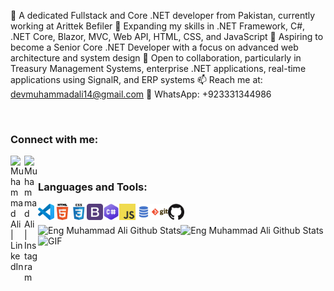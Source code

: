 


👀 A dedicated Fullstack and Core .NET developer from Pakistan, currently working at Arittek Befiler
🌱 Expanding my skills in .NET Framework, C#, .NET Core, Blazor, MVC, Web API, HTML, CSS, and JavaScript
🚀 Aspiring to become a Senior Core .NET Developer with a focus on advanced web architecture and system design
💞️ Open to collaboration, particularly in Treasury Management Systems, enterprise .NET applications, real-time applications using SignalR, and ERP systems
📫 Reach me at: devmuhammadali14@gmail.com
📲 WhatsApp: +923331344986


 




### Connect with me:




[<img align="left" alt="Muhammad Ali | LinkedIn" width="22px" src="https://cdn.jsdelivr.net/npm/simple-icons@v3/icons/linkedin.svg" />][linkedin]

[<img align="left" alt="Muhammad Ali | Instagram" width="22px" src="https://cdn.jsdelivr.net/npm/simple-icons@v3/icons/instagram.svg" />][instagram]




<br />





### Languages and Tools:




<img align="left" alt="Visual Studio Code" width="26px" title="visual-studio-code" src="https://raw.githubusercontent.com/github/explore/80688e429a7d4ef2fca1e82350fe8e3517d3494d/topics/visual-studio-code/visual-studio-code.png" />

<img align="left" alt="HTML5" width="26px" title="Html" src="https://raw.githubusercontent.com/github/explore/80688e429a7d4ef2fca1e82350fe8e3517d3494d/topics/html/html.png" />

<img align="left" alt="CSS3" width="26px" title="Css" src="https://raw.githubusercontent.com/github/explore/80688e429a7d4ef2fca1e82350fe8e3517d3494d/topics/css/css.png" />

<img align="left" alt="bootstrap" width="26px" title="Bootstrap" src="https://raw.githubusercontent.com/github/explore/80688e429a7d4ef2fca1e82350fe8e3517d3494d/topics/bootstrap/bootstrap.png" />




<img align="left" alt="c#" width="26px" title="C#" src="https://raw.githubusercontent.com/github/explore/80688e429a7d4ef2fca1e82350fe8e3517d3494d/topics/csharp/csharp.png" />

<img align="left" alt="JavaScript" width="26px" title="JavaScript" src="https://raw.githubusercontent.com/github/explore/80688e429a7d4ef2fca1e82350fe8e3517d3494d/topics/javascript/javascript.png" />





<img align="left" alt="Sql" width="26px" title="Sql" src="https://raw.githubusercontent.com/github/explore/80688e429a7d4ef2fca1e82350fe8e3517d3494d/topics/sql/sql.png" />



<img align="left" alt="Git" width="26px" title="Git" src="https://raw.githubusercontent.com/github/explore/80688e429a7d4ef2fca1e82350fe8e3517d3494d/topics/git/git.png" />

<img align="left" alt="GitHub" width="26px" title="Github" src="https://raw.githubusercontent.com/github/explore/78df643247d429f6cc873026c0622819ad797942/topics/github/github.png" />





<br />

<br />

<img align="left" alt="Eng Muhammad Ali Github Stats" src="https://github-readme-stats.vercel.app/api/top-langs/?username=EngMuhammadAli&layout=compact&theme=radical&hide_border=false" />

<img align="left" alt="Eng Muhammad Ali Github Stats" src="https://github-readme-stats.vercel.app/api?username=EngMuhammadAli&show_icons=true&theme=radical&hide_border=false" />

<img height="250" alt="GIF" src="https://miro.medium.com/max/875/1*Urc28sbnORGOW5oyohQ06g.gif" />





[instagram]:https://www.instagram.com/alee4365/

[linkedin]: https://www.linkedin.com/in/m-ali101/
